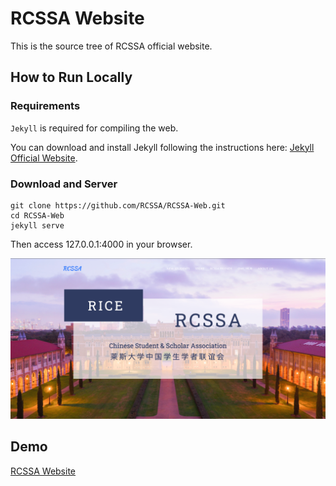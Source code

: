 # RCSSA Website

This is the source tree of RCSSA official website.


## How to Run Locally

### Requirements

`Jekyll` is required for compiling the web.

You can download and install Jekyll following the instructions here: [Jekyll Official Website](https://jekyllrb.com/docs/installation/).


### Download and Server

```shell
git clone https://github.com/RCSSA/RCSSA-Web.git
cd RCSSA-Web
jekyll serve
```

Then access 127.0.0.1:4000 in your browser.

![image](./img/preview.png)

## Demo

[RCSSA Website](http://rcssa.rice.edu/)

